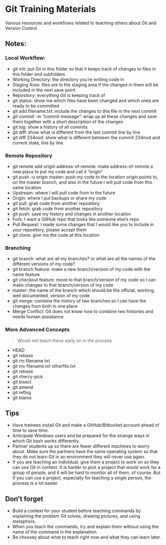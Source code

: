 # Git Training Materials

Various resources and workflows related to teaching others about Git and Version Control

## Notes: 

### Local Workflow:

- git init: put Git in this folder so that it keeps track of changes to files in this folder and subfolders 
- Working Directory: the directory you’re writing code in 
- Staging Area: files are in the staging area if the changes in them will be included in the next save point 
- Repository: everything Git is keeping track of 
- git status: show me which files have been changed and which ones are ready to be committed 
- git add filename.txt: include the changes to this file in the next commit 
- git commit -m “commit message”: wrap up all these changes and save them together with a short description of the changes
- git log: show a history of all commits
- git diff: show what is different from the last commit line by line
- git diff 234nod: show what is different between the commit 234nod and current state, line by line

### Remote Repository

- git remote add origin address-of-remote: make address-of-remote a new place to put my code and call it “origin”
- git push -u origin master: push my code to the location origin points to, on the master branch, and also in the future I will pull code from this same location
- Upstream: where I will pull code from in the future
- Origin: where I put backups or share my code
- git pull: grab code from another repository
- git fetch: grab code from another repository
- git push: save my history and changes in another location
- Fork: I want a GitHub repo that looks like someone else’s repo
- Pull Request: I made some changes that I would like you to include in your repository, please accept them
- git clone: give me the code at this location

### Branching

- git branch: what are all my branches? or what are all the names of the different versions of my code?
- git branch feature: make a new branch/version of my code with the name feature
- git checkout feature: move to that branch/version of my code so I can make changes to that branch/version of my code
- master: the name of the branch which should be the official, working, well documented, version of my code
- git merge: combine the history of two branches so I can have the changes from both in one place
- Merge Conflict: Git does not know how to combine two histories and needs human assistance

### More Advanced Concepts 

> Would not teach these early on in the process.

- HEAD
- git rebase
- git rm filename.txt
- git mv filename.txt otherfile.txt
- git rebase
- git cherry-pick
- git bisect
- git amend
- git reflog
- git blame


## Tips

- Have trainees install Git and make a GitHub/Bitbucket account ahead of time to save time. 
- Anticipate Windows users and be prepared for the strange ways in which Git bash works differently. 
- Partner students up so there are fewer different machines to worry about. Make sure the partners have the same operating system so that they do not learn Git in an environment   they will never use again. 
- If you are teaching an individual, give them a project to work on so they can use Git in context. It is harder to pick a project that would work for a group of people, and it     will be hard to monitor all of them, of course. But if you can use a project, especially for teaching a single person, the process is a lot easier. 

## Don’t forget

- Build a context for your student before teaching commands by explaining the problem Git solves, drawing pictures, and using metaphors. 
- When you teach the commands, try and explain them without using the name of the command in the explanation. 
- Be choosey about what to teach right now and what they can learn later.
